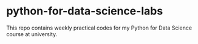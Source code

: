 # python-for-data-science-labs

This repo contains weekly practical codes for my Python for Data Science course at university.
